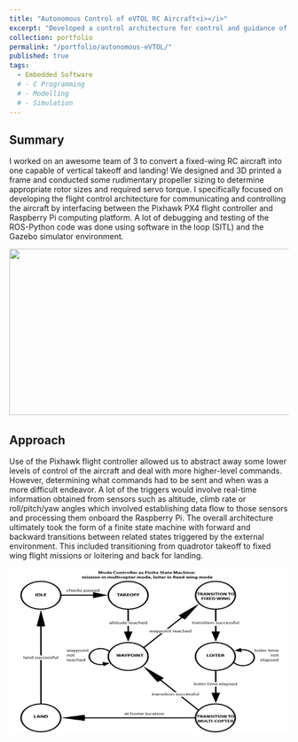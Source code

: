 ```yaml
---
title: "Autonomous Control of eVTOL RC Aircraft<i></i>"
excerpt: "Developed a control architecture for control and guidance of vertical takeoff and landing RC aircraft using <b>ROS and Python</b>" #<br/><img src='/images/500x300.png'>"
collection: portfolio
permalink: "/portfolio/autonomous-eVTOL/"
published: true
tags:
  - Embedded Software
  # - C Programming
  # - Modelling
  # - Simulation
---
```


## Summary

I worked on an awesome team of 3 to convert a fixed-wing RC aircraft into one capable of vertical takeoff and landing! We designed and 3D printed a frame and conducted some rudimentary propeller sizing to determine appropriate rotor sizes and required servo torque. I specifically focused on developing the flight control architecture for  communicating and controlling the aircraft by interfacing between the Pixhawk PX4 flight controller and Raspberry Pi computing platform. A lot of debugging and testing of the ROS-Python code was done using software in the loop (SITL) and the Gazebo simulator environment. 

<!-- ![Our trustee experimental platform](/images/evtol.jpg "Trustee Platform") -->
<img src="/images/evtol.jpg"  width="600" height="300">

## Approach
Use of the Pixhawk flight controller allowed us to abstract away some lower levels of control of the aircraft and deal with more higher-level commands. However, determining what commands had to be sent and when was a more difficult endeavor. A lot of the triggers would involve real-time information obtained from sensors such as altitude, climb rate or roll/pitch/yaw angles which involved establishing data flow to those sensors and processing them onboard the Raspberry Pi. The overall architecture ultimately took the form of a finite state machine with forward and backward transitions between related states triggered by the external environment. This included transitioning from quadrotor takeoff to fixed wing flight missions or loitering and back for landing. 

<!-- ![](/images/FSM2.png "Mode Controller State Machine") -->
<img src="/images/FSM2.png"  width="600" height="300">

<!-- [![IMAGE ALT TEXT HERE](https://img.youtube.com/vi/LU2owCu6Pb4/0.jpg)](https://www.youtube.com/watch?v=LU2owCu6Pb4&t=23s) -->